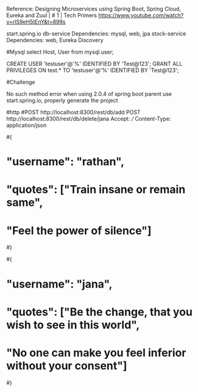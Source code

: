 Reference:
Designing Microservices using Spring Boot, Spring Cloud, Eureka and Zuul | # 1 | Tech Primers
https://www.youtube.com/watch?v=rlS9eH5tEnY&t=899s

start.spring.io
db-service Dependencies: mysql, web, jpa
stock-service   Dependencies: web, Eureka Discovery

#Mysql
select Host, User from mysql.user;

CREATE USER 'testuser'@'%' IDENTIFIED BY 'Test@123';
GRANT ALL PRIVILEGES ON test.* TO 'testuser'@'%' IDENTIFIED BY 'Test@123'; 


#Challenge

No such method error
when using 2.0.4 of spring boot parent
use start.spring.io, properly generate the project



#http
#POST http://localhost:8300/rest/db/add
POST http://localhost:8300/rest/db/delete/jana
Accept: */*
Content-Type: application/json

#{
#  "username": "rathan",
#  "quotes": ["Train insane or remain same",
#    "Feel the power of silence"]
#}

#{
#  "username": "jana",
#  "quotes": ["Be the change, that you wish to see in this world",
#    "No one can make you feel inferior without your consent"]
#}
